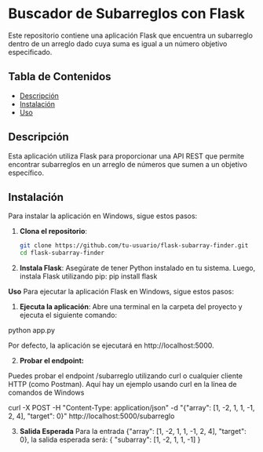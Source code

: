 # Buscador de Subarreglos con Flask

Este repositorio contiene una aplicación Flask que encuentra un subarreglo dentro de un arreglo dado cuya suma es igual a un número objetivo especificado.

## Tabla de Contenidos

- [Descripción](#descripción)
- [Instalación](#instalación)
- [Uso](#uso)

## Descripción

Esta aplicación utiliza Flask para proporcionar una API REST que permite encontrar subarreglos en un arreglo de números que sumen a un objetivo específico.

## Instalación

Para instalar la aplicación en Windows, sigue estos pasos:

1. **Clona el repositorio**:
   ```bash
   git clone https://github.com/tu-usuario/flask-subarray-finder.git
   cd flask-subarray-finder
   
2. **Instala Flask**: Asegúrate de tener Python instalado en tu sistema. Luego, instala Flask utilizando pip:
   pip install flask
   
**Uso**
Para ejecutar la aplicación Flask en Windows, sigue estos pasos:

1. **Ejecuta la aplicación**: Abre una terminal en la carpeta del proyecto y ejecuta el siguiente comando:

python app.py

Por defecto, la aplicación se ejecutará en http://localhost:5000.

2. **Probar el endpoint:**

Puedes probar el endpoint /subarreglo utilizando curl o cualquier cliente HTTP (como Postman). Aquí hay un ejemplo usando curl en la línea de comandos de Windows

curl -X POST -H "Content-Type: application/json" -d "{\"array\": [1, -2, 1, 1, -1, 2, 4], \"target\": 0}" http://localhost:5000/subarreglo

3. **Salida Esperada**
Para la entrada {"array": [1, -2, 1, 1, -1, 2, 4], "target": 0}, la salida esperada será:
{
    "subarray": [1, -2, 1, 1, -1]
}

